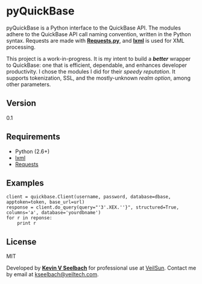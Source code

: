 pyQuickBase
=========
  
pyQuickBase is a Python interface to the QuickBase API. The modules adhere to the QuickBase API call naming convention, written in the Python syntax. Requests are made with [**Requests.py**][requests], and [**lxml**][lxml] is used for XML processing. 

This project is a work-in-progress. It is my intent to build a __*better*__ wrapper to QuickBase: one that is efficient, dependable, and enhances developer productivity. I chose the modules I did for their *speedy reputation*. It supports tokenization, SSL, and the mostly-unknown *realm option*, among other parameters.

Version
-

0.1

Requirements
-----------
* Python (2.6+)
* [lxml]
* [Requests]

Examples
--------------
    client = quickbase.Client(username, password, database=dbase, apptoken=token, base_url=url)
    response = client.do_query(query="'3'.XEX.''}", structured=True, columns='a', database='yourdbname')
    for r in reponse:
        print r

License
-
MIT

Developed by [**Kevin V Seelbach**][ks] for professional use at [VeilSun][vs]. Contact me by email at [kseelbach@veiltech.com][ks].

  [requests]: http://docs.python-requests.org/en/latest/ 
  [lxml]: http://lxml.de/
  [vs]: http:www.veilsun.com
  [ks]:kevinseelbach@gmail.com